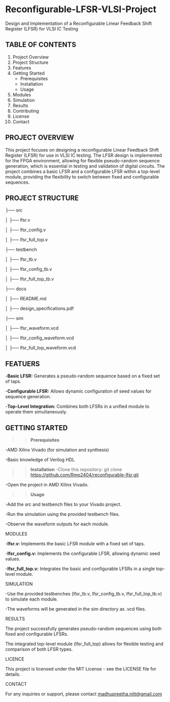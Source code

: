 # Reconfigurable-LFSR-VLSI-Project
Design and Implementation of a Reconfigurable Linear Feedback Shift Register (LFSR) for VLSI IC Testing

TABLE OF CONTENTS
-----------------
1) Project Overview
2) Project Structure
3) Features
4) Getting Started
   - Prerequisites
   - Installation
   - Usage
5) Modules
6) Simulation
7) Results
8) Contributing
9) License
10) Contact

PROJECT OVERVIEW
----------------
This project focuses on designing a reconfigurable Linear Feedback Shift Register (LFSR) for use in VLSI IC testing. The LFSR design is implemented for the FPGA environment, allowing for flexible pseudo-random sequence generation, which is essential in testing and validation of digital circuits. The project combines a basic LFSR and a configurable LFSR within a top-level module, providing the flexibility to switch between fixed and configurable sequences.

PROJECT STRUCTURE
-----------------
├── src

│   ├── lfsr.v

│   ├── lfsr_config.v

│   ├── lfsr_full_top.v

├── testbench

│   ├── lfsr_tb.v

│   ├── lfsr_config_tb.v

│   ├── lfsr_full_top_tb.v

├── docs

│   ├── README.md

│   ├── design_specifications.pdf

├── sim

│   ├── lfsr_waveform.vcd

│   ├── lfsr_config_waveform.vcd

│   ├── lfsr_full_top_waveform.vcd

FEATUERS
--------
-**Basic LFSR:** Generates a pseudo-random sequence based on a fixed set of taps.

-**Configurable LFSR:** Allows dynamic configuration of seed values for sequence generation.

-**Top-Level Integration:** Combines both LFSRs in a unified module to operate them simultaneously.

GETTING STARTED
---------------
>>**Prerequisites**

-AMD Xilinx Vivado (for simulation and synthesis)

-Basic knowledge of Verilog HDL

>>**Installation**
-Clone this repository:
 git clone https://github.com/Rmp2404/reconfigurable-lfsr.git
 
-Open the project in AMD Xilinx Vivado.

>>**Usage**

-Add the src and testbench files to your Vivado project.

-Run the simulation using the provided testbench files.

-Observe the waveform outputs for each module.

MODULES

-**lfsr.v:** Implements the basic LFSR module with a fixed set of taps.

-**lfsr_config.v:** Implements the configurable LFSR, allowing dynamic seed values.

-**lfsr_full_top.v:** Integrates the basic and configurable LFSRs in a single top-level module.

SIMULATION

-Use the provided testbenches (lfsr_tb.v, lfsr_config_tb.v, lfsr_full_top_tb.v) to simulate each module.

-The waveforms will be generated in the sim directory as .vcd files.

RESULTS

The project successfully generates pseudo-random sequences using both fixed and configurable LFSRs. 

The integrated top-level module (lfsr_full_top) allows for flexible testing and comparison of both LFSR types.

LICENCE

This project is licensed under the MIT License - see the LICENSE file for details.

CONTACT

For any inquiries or support, please contact madhupreetha.nitt@gmail.com






